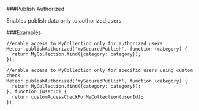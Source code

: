 ###Publish Authorized

Enables publish data only to authorized users

###Examples

```
//enable access to MyCollection only for authorized users
Meteor.publishAuthorized('mySecuredPublish', function (category) {
  return MyCollection.find({category: category});
});

//enable access to MyCollection only for specific users using custom check
Meteor.publishAuthorized('mySecuredPublish', function (category) {
  return MyCollection.find({category: category});
}, function (userId) {
  return customAccessCheckForMyCollection(userId);
});
```
